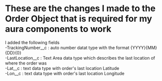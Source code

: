 # These are the changes I made to the Order Object that is required for my aura components to work

I added the following fields  
  -TrackingNumber__c : auto number datat type with the format {YYYY}{MM}{DD}{0}  
  -LastLocation__c : Text Area data type which describes the last location of where the order was  
  -Lat__c : text data type with order's last location Latitude   
  -Lon__c : text data type with order's last location Longitude  